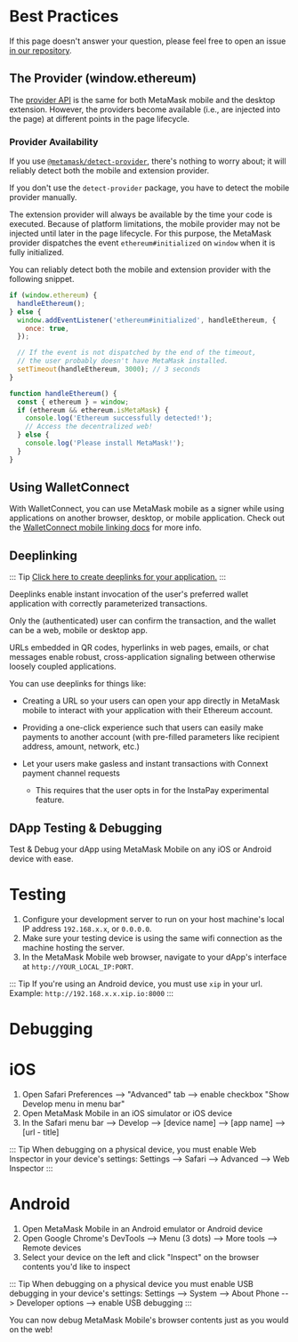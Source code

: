 # Best Practices

If this page doesn't answer your question, please feel free to open an issue [in our repository](https://github.com/MetaMask/metamask-mobile).

## The Provider (window.ethereum)

The [provider API](./ethereum-provider.html) is the same for both MetaMask mobile and the desktop extension.
However, the providers become available (i.e., are injected into the page) at different points in the page lifecycle.

### Provider Availability

If you use [`@metamask/detect-provider`](https://npmjs.com/package/@metamask/detect-provider), there's nothing to worry about; it will reliably detect both the mobile and extension provider.

If you don't use the `detect-provider` package, you have to detect the mobile provider manually.

The extension provider will always be available by the time your code is executed.
Because of platform limitations, the mobile provider may not be injected until later in the page lifecycle.
For this purpose, the MetaMask provider dispatches the event `ethereum#initialized` on `window` when it is fully initialized.

You can reliably detect both the mobile and extension provider with the following snippet.

```javascript
if (window.ethereum) {
  handleEthereum();
} else {
  window.addEventListener('ethereum#initialized', handleEthereum, {
    once: true,
  });

  // If the event is not dispatched by the end of the timeout,
  // the user probably doesn't have MetaMask installed.
  setTimeout(handleEthereum, 3000); // 3 seconds
}

function handleEthereum() {
  const { ethereum } = window;
  if (ethereum && ethereum.isMetaMask) {
    console.log('Ethereum successfully detected!');
    // Access the decentralized web!
  } else {
    console.log('Please install MetaMask!');
  }
}
```

## Using WalletConnect

With WalletConnect, you can use MetaMask mobile as a signer while using applications on another browser, desktop, or mobile application.
Check out the [WalletConnect mobile linking docs](https://docs.walletconnect.org/mobile-linking) for more info.

## Deeplinking

::: Tip
[Click here to create deeplinks for your application.](https://metamask.github.io/metamask-deeplinks/#)
:::

Deeplinks enable instant invocation of the user's preferred wallet application with correctly parameterized transactions.

Only the (authenticated) user can confirm the transaction, and the wallet can be a web, mobile or desktop app.

URLs embedded in QR codes, hyperlinks in web pages, emails, or chat messages enable robust, cross-application signaling between otherwise loosely coupled applications.

You can use deeplinks for things like:

- Creating a URL so your users can open your app directly in MetaMask mobile to interact with your application with their Ethereum account.

- Providing a one-click experience such that users can easily make payments to another account (with pre-filled parameters like recipient address, amount, network, etc.)

- Let your users make gasless and instant transactions with Connext payment channel requests
  - This requires that the user opts in for the InstaPay experimental feature.

## DApp Testing & Debugging

Test & Debug your dApp using MetaMask Mobile on any iOS or Android device with ease.

# Testing

1. Configure your development server to run on your host machine's local IP address `192.168.x.x`, or `0.0.0.0`.
2. Make sure your testing device is using the same wifi connection as the machine hosting the server.
3. In the MetaMask Mobile web browser, navigate to your dApp's interface at `http://YOUR_LOCAL_IP:PORT`. 

::: Tip
If you're using an Android device, you must use `xip` in your url. Example: `http://192.168.x.x.xip.io:8000`
:::

# Debugging

# iOS

1. Open Safari Preferences --> "Advanced" tab --> enable checkbox "Show Develop menu in menu bar"
2. Open MetaMask Mobile in an iOS simulator or iOS device
3. In the Safari menu bar --> Develop --> [device name] --> [app name] --> [url - title]

::: Tip
When debugging on a physical device, you must enable Web Inspector in your device's settings:
Settings --> Safari --> Advanced --> Web Inspector
:::

# Android

1. Open MetaMask Mobile in an Android emulator or Android device
2. Open Google Chrome's DevTools --> Menu (3 dots) --> More tools --> Remote devices
3. Select your device on the left and click "Inspect" on the browser contents you'd like to inspect

::: Tip
When debugging on a physical device you must enable USB debugging in your device's settings:
Settings --> System --> About Phone --> Developer options --> enable USB debugging
:::

You can now debug MetaMask Mobile's browser contents just as you would on the web!


